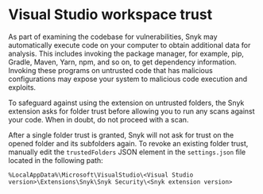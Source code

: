 # Visual Studio workspace trust

As part of examining the codebase for vulnerabilities, Snyk may automatically execute code on your computer to obtain additional data for analysis. This includes invoking the package manager, for example, pip, Gradle, Maven, Yarn, npm, and so on, to get dependency information. Invoking these programs on untrusted code that has malicious configurations may expose your system to malicious code execution and exploits.

To safeguard against using the extension on untrusted folders, the Snyk extension asks for folder trust before allowing you to run any scans against your code. When in doubt, do not proceed with a scan.

After a single folder trust is granted, Snyk will not ask for trust on the opened folder and its subfolders again. To revoke an existing folder trust, manually edit the `trustedFolders` JSON element in the `settings.json` file located in the following path:

`%LocalAppData%\Microsoft\VisualStudio\<Visual Studio version>\Extensions\Snyk\Snyk Security\<Snyk extension version>`
